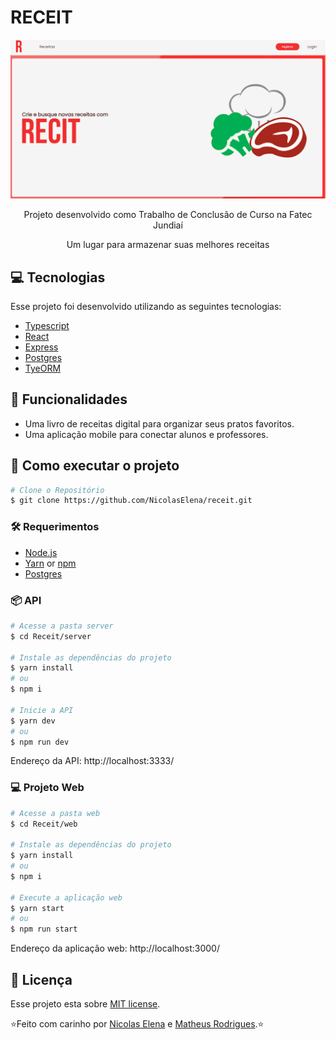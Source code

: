 # RECEIT 

<p align="center">	
   <img src="./.github/receit.PNG" alt="Proffy" width="620"/>
</p>
<p align="center">	
  Projeto desenvolvido como Trabalho de Conclusão de Curso na Fatec Jundiaí
  </p><p align="center">	
 Um lugar para armazenar suas melhores receitas
   </p>
  
## :computer: Tecnologias
Esse projeto foi desenvolvido utilizando as seguintes tecnologias:

* [Typescript][typescript-url]      
* [React][react-url]        
* [Express][express-url]
* [Postgres][postgres-url]
* [TyeORM][typeorm-url]

## :pencil: Funcionalidades

* Uma livro de receitas digital para  organizar seus pratos favoritos.
* Uma aplicação mobile para conectar alunos e professores.

## 📲 Como executar o projeto
```bash
# Clone o Repositório
$ git clone https://github.com/NicolasElena/receit.git
```
### 🛠 Requerimentos
* [Node.js][node-url]
* [Yarn][yarn-url] or [npm][npm-url]
* [Postgres][postgres-url]

### 📦 API

```bash
# Acesse a pasta server
$ cd Receit/server

# Instale as dependências do projeto
$ yarn install
# ou
$ npm i

# Inicie a API
$ yarn dev
# ou
$ npm run dev
```
Endereço da API: http://localhost:3333/

### 💻 Projeto Web

```bash
# Acesse a pasta web
$ cd Receit/web

# Instale as dependências do projeto
$ yarn install
# ou
$ npm i

# Execute a aplicação web
$ yarn start
# ou
$ npm run start
```
Endereço da aplicação web: http://localhost:3000/


## 📓 Licença
Esse projeto esta sobre [MIT license](./LICENSE).

⭐️Feito com carinho por [Nicolas Elena][nick-profile-url] e [Matheus Rodrigues][matt-profile-url].⭐️ 

<!-- VARS -->

[express-url]: https://expressjs.com/
[react-url]: https://reactjs.org/   
[nick-profile-url]: https://github.com/NicolasElena
[matt-profile-url]: https://github.com/Th3Matts
[node-url]: https://nodejs.org/en
[yarn-url]: https://classic.yarnpkg.com/
[npm-url]:  https://www.npmjs.com/
[expo-url]: https://expo.io/
[expo-url-mobile]: https://play.google.com/store/apps/details?id=host.exp.exponent
[typescript-url]: https://www.typescriptlang.org/ 
[typeorm-url]:  https://typeorm.io/#/
[postgres-url]: https://www.postgresql.org/

<!-- VARS -->


